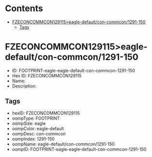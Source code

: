 



Contents
========

* [FZECONCOMMCON129115>eagle-default/con-commcon/1291-150](#fzeconcommcon129115eagle-defaultcon-commcon1291-150)
	* [Tags](#tags)

# FZECONCOMMCON129115>eagle-default/con-commcon/1291-150

- ID: FOOTPRINT-eagle-eagle-default-con-commcon-1291-150
- Hex ID: FZECONCOMMCON129115
- Name: 
- Description: 

## Tags

- hexID: FZECONCOMMCON129115
- oompType: FOOTPRINT
- oompSize: eagle
- oompColor: eagle-default
- oompDesc: con-commcon
- oompIndex: 1291-150
- oompName: eagle-default/con-commcon/1291-150
- oompID: FOOTPRINT-eagle-eagle-default-con-commcon-1291-150
